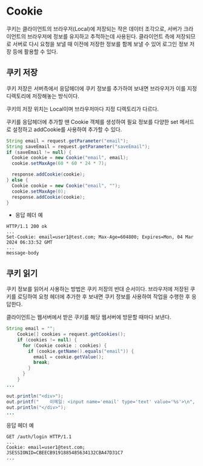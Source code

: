 # Cookie
쿠키는 클라이언트의 브라우저(Local)에 저장되는 작은 데이터 조각으로, 서버가 크라이언트의 브라우저에 정보를 유지하고 추적하는데 사용된다. 클라이언트 측에 저장되므로 서버로 다시 요청을 보낼 때 이전에 저장한 정보를 함께 보낼 수 있어 로그인 정보 저장 등에 활용할 수 있다.

## 쿠키 저장
쿠키 저장은 서버측에서 응답헤더에 쿠키 정보를 추가하여 보내면 브라우저가 이를 지정 디렉토리에 저장해놓는 방식이다. 

쿠키의 저장 위치는 Local이며 브라우저마다 지정 디렉토리가 다르다.

쿠키를 응답헤더에 추가할 땐 Cookie 객체를 생성하여 필요 정보를 다양한 set 메서드로 설정하고 addCookie를 사용하여 추가할 수 있다. 
```java
String email = request.getParameter("email");
String saveEmail = request.getParameter("saveEmail");
if (saveEmail != null) {
  Cookie cookie = new Cookie("email", email);
  cookie.setMaxAge(60 * 60 * 24 * 7);

  response.addCookie(cookie);
} else {
  Cookie cookie = new Cookie("email", "");
  cookie.setMaxAge(0);
  response.addCookie(cookie);
}
```

- 응답 헤더 예
```
HTTP/1.1 200 ok
...
Set-Cookie: email=user1@test.com; Max-Age=604800; Expires=Mon, 04 Mar 2024 06:33:52 GMT
...
message-body
```


## 쿠키 읽기
쿠키 정보를 읽어서 사용하는 방법은 쿠키 저장의 반대 순서이다. 브라우저에 저장된 쿠키를 로딩하여 요청 헤더에 추가한 후 보내면 쿠키 정보를 사용하여 작업을 수행한 후 응답한다. 

클라이언트는 웹서버에서 받은 쿠키를 해당 웹서버에 방문할 때마다 보낸다.
```java
String email = "";
    Cookie[] cookies = request.getCookies();
    if (cookies != null) {
      for (Cookie cookie : cookies) {
        if (cookie.getName().equals("email")) {
          email = cookie.getValue();
          break;
        }
      }
    }
...

out.println("<div>");
out.printf("    이메일: <input name='email' type='text' value='%s'>\n", email); 
out.println("</div>");
...
```

응답 헤더 예
```
GET /auth/login HTTP/1.1
...
Cookie: email=user1@test.com; JSESSIONID=CBEECB9191885485634132CBA47D31C7
...
```
